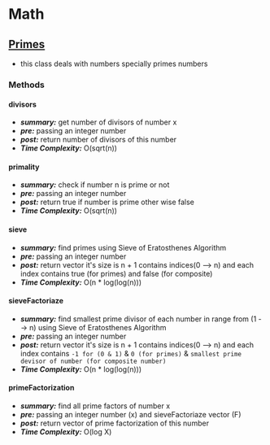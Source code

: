 # Math

<p>

## [Primes](Primes.cpp)
- this class deals with numbers specially primes numbers

### Methods
#### divisors
- ***summary:*** get number of divisors of number x
- ***pre:*** passing an integer number
- ***post:*** return number of divisors of this number
- ***Time Complexity:*** O(sqrt(n))

#### primality
- ***summary:*** check if number n is prime or not
- ***pre:*** passing an integer number
- ***post:*** return true if number is prime other wise false
- ***Time Complexity:*** O(sqrt(n))

#### sieve
- ***summary:*** find primes using  Sieve of Eratosthenes Algorithm 
- ***pre:*** passing an integer number
- ***post:*** return vector it's size is n + 1 contains indices(0 --> n) and each index contains true (for primes) and false (for composite)
- ***Time Complexity:*** O(n * log(log(n)))

#### sieveFactoriaze
- ***summary:*** find smallest prime divisor of each number in range from (1 --> n) using Sieve of Eratosthenes Algorithm 
- ***pre:*** passing an integer number
- ***post:*** return vector it's size is n + 1 contains indices(0 --> n) and each index contains `-1 for (0 & 1)` & `0 (for primes)` & `smallest prime devisor of number (for composite number)`
- ***Time Complexity:*** O(n * log(log(n)))
    
#### primeFactorization
- ***summary:*** find all prime factors of number x
- ***pre:*** passing an integer number (x) and sieveFactoriaze vector (F) 
- ***post:*** return vector of prime factorization of this number
- ***Time Complexity:*** O(log X)

</p>